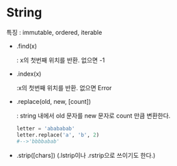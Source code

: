 # String

특징 : immutable, ordered, iterable



- .find(x)

  : x의 첫번째 위치를 반환. 없으면 -1

  

- .index(x)

  :x의 첫번째 위치를 반환. 없으면 Error



- .replace(old, new, [count])

  : string 내에서 old 문자를 new 문자로 count 만큼 변환한다.

  ```python
  letter = 'abababab'
  letter.replace('a', 'b', 2)
  #-->'bbbbabab'
  ```

  

- .strip([chars])    (.lstrip이나 .rstrip으로 쓰이기도 한다.)